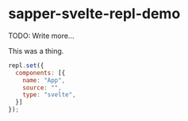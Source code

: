 # sapper-svelte-repl-demo

TODO: Write more...

This was a thing.

```js
repl.set({
  components: [{
    name: "App",
    source: "",
    type: "svelte",
  }]
});
```
